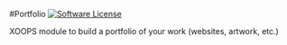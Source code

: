 #Portfolio
[![Software License](https://img.shields.io/badge/license-GPL-brightgreen.svg?style=flat)](LICENSE) 

XOOPS module to build a portfolio of your work (websites, artwork, etc.)
